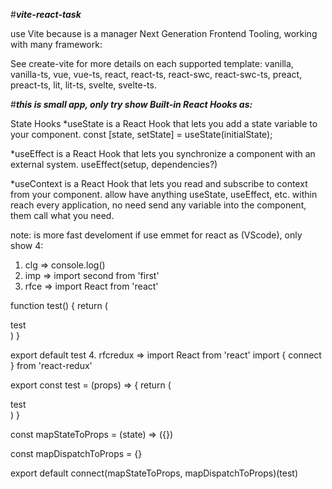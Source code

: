 #***vite-react-task***

use Vite because is a manager Next Generation Frontend Tooling, working with many framework: 

See create-vite for more details on each supported template: vanilla, vanilla-ts, vue, vue-ts, react, react-ts,
react-swc, react-swc-ts, preact, preact-ts, lit, lit-ts, svelte, svelte-ts.

#***this is small app, only try show Built-in React Hooks as:***

State Hooks
*useState is a React Hook that lets you add a state variable to your component.
const [state, setState] = useState(initialState);

*useEffect is a React Hook that lets you synchronize a component with an external system.
useEffect(setup, dependencies?)

*useContext is a React Hook that lets you read and subscribe to context from your component.
allow have anything useState, useEffect, etc. within reach every application, no need send any variable into
the component, them call what you need. 

note: is more fast develoment if use emmet for react as (VScode), only show 4:

1. clg => console.log()
2. imp => import second from 'first'
3. rfce => import React from 'react'

function test() {
  return (
    <div>test</div>
  )
}

export default test
4. rfcredux => import React from 'react'
import { connect } from 'react-redux'

export const test = (props) => {
  return (
    <div>test</div>
  )
}

const mapStateToProps = (state) => ({})

const mapDispatchToProps = {}

export default connect(mapStateToProps, mapDispatchToProps)(test)
